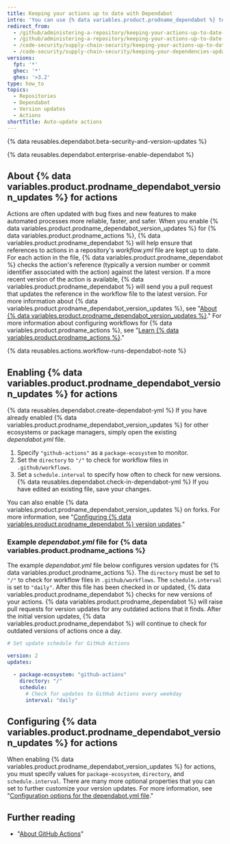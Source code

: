 ```yaml
---
title: Keeping your actions up to date with Dependabot
intro: 'You can use {% data variables.product.prodname_dependabot %} to keep the actions you use updated to the latest versions.'
redirect_from:
  - /github/administering-a-repository/keeping-your-actions-up-to-date-with-github-dependabot
  - /github/administering-a-repository/keeping-your-actions-up-to-date-with-dependabot
  - /code-security/supply-chain-security/keeping-your-actions-up-to-date-with-dependabot
  - /code-security/supply-chain-security/keeping-your-dependencies-updated-automatically/keeping-your-actions-up-to-date-with-dependabot
versions:
  fpt: '*'
  ghec: '*'
  ghes: '>3.2'
type: how_to
topics:
  - Repositories
  - Dependabot
  - Version updates
  - Actions
shortTitle: Auto-update actions
---
```


{% data reusables.dependabot.beta-security-and-version-updates %}

{% data reusables.dependabot.enterprise-enable-dependabot %}

## About {% data variables.product.prodname_dependabot_version_updates %} for actions

Actions are often updated with bug fixes and new features to make automated processes more reliable, faster, and safer. When you enable {% data variables.product.prodname_dependabot_version_updates %} for {% data variables.product.prodname_actions %}, {% data variables.product.prodname_dependabot %} will help ensure that references to actions in a repository's *workflow.yml* file are kept up to date. For each action in the file, {% data variables.product.prodname_dependabot %} checks the action's reference (typically a version number or commit identifier associated with the action) against the latest version. If a more recent version of the action is available, {% data variables.product.prodname_dependabot %} will send you a pull request that updates the reference in the workflow file to the latest version. For more information about {% data variables.product.prodname_dependabot_version_updates %}, see "[About {% data variables.product.prodname_dependabot_version_updates %}](/github/administering-a-repository/about-dependabot-version-updates)." For more information about configuring workflows for {% data variables.product.prodname_actions %}, see "[Learn {% data variables.product.prodname_actions %}](/actions/learn-github-actions)."
  
{% data reusables.actions.workflow-runs-dependabot-note %}

## Enabling {% data variables.product.prodname_dependabot_version_updates %} for actions

{% data reusables.dependabot.create-dependabot-yml %} If you have already enabled {% data variables.product.prodname_dependabot_version_updates %} for other ecosystems or package managers, simply open the existing *dependabot.yml* file.
1. Specify `"github-actions"` as a `package-ecosystem` to monitor.
1. Set the `directory` to `"/"` to check for workflow files in `.github/workflows`.
1. Set a `schedule.interval` to specify how often to check for new versions.
{% data reusables.dependabot.check-in-dependabot-yml %} If you have edited an existing file, save your changes.

You can also enable {% data variables.product.prodname_dependabot_version_updates %} on forks. For more information, see "[Configuring {% data variables.product.prodname_dependabot %} version updates](/code-security/supply-chain-security/keeping-your-dependencies-updated-automatically/enabling-and-disabling-dependabot-version-updates#enabling-version-updates-on-forks)."

### Example *dependabot.yml* file for {% data variables.product.prodname_actions %}

The example *dependabot.yml* file below configures version updates for {% data variables.product.prodname_actions %}. The `directory` must be set to `"/"` to check for workflow files in `.github/workflows`. The `schedule.interval` is set to `"daily"`. After this file has been checked in or updated, {% data variables.product.prodname_dependabot %} checks for new versions of your actions. {% data variables.product.prodname_dependabot %} will raise pull requests for version updates for any outdated actions that it finds. After the initial version updates, {% data variables.product.prodname_dependabot %} will continue to check for outdated versions of actions once a day.

```yaml
# Set update schedule for GitHub Actions

version: 2
updates:

  - package-ecosystem: "github-actions"
    directory: "/"
    schedule:
      # Check for updates to GitHub Actions every weekday
      interval: "daily"
```

## Configuring {% data variables.product.prodname_dependabot_version_updates %} for actions

When enabling {% data variables.product.prodname_dependabot_version_updates %} for actions, you must specify values for `package-ecosystem`, `directory`, and `schedule.interval`. There are many more optional properties that you can set to further customize your version updates. For more information, see "[Configuration options for the dependabot.yml file](/github/administering-a-repository/configuration-options-for-dependency-updates)."

## Further reading

- "[About GitHub Actions](/actions/getting-started-with-github-actions/about-github-actions)"
